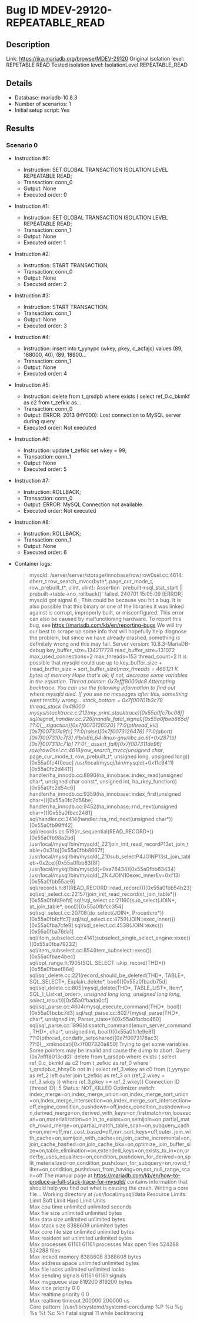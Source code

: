 # Bug ID MDEV-29120-REPEATABLE_READ

## Description

Link:                     https://jira.mariadb.org/browse/MDEV-29120
Original isolation level: REPETABLE READ
Tested isolation level:   IsolationLevel.REPEATABLE_READ


## Details
 * Database: mariadb-10.8.3
 * Number of scenarios: 1
 * Initial setup script: Yes

## Results
### Scenario 0
 * Instruction #0:
     - Instruction:  SET GLOBAL TRANSACTION ISOLATION LEVEL REPEATABLE READ;
     - Transaction: conn_0
     - Output: None
     - Executed order: 0
 * Instruction #1:
     - Instruction:  SET GLOBAL TRANSACTION ISOLATION LEVEL REPEATABLE READ;
     - Transaction: conn_1
     - Output: None
     - Executed order: 1
 * Instruction #2:
     - Instruction:  START TRANSACTION;
     - Transaction: conn_0
     - Output: None
     - Executed order: 2
 * Instruction #3:
     - Instruction:  START TRANSACTION;
     - Transaction: conn_1
     - Output: None
     - Executed order: 3
 * Instruction #4:
     - Instruction:  insert into t_yynypc (wkey, pkey, c_acfajc) values (89, 188000, 40), (89, 18900...
     - Transaction: conn_1
     - Output: None
     - Executed order: 4
 * Instruction #5:
     - Instruction:  delete from t_qrsdpb where exists ( select ref_0.c_bkmkf as c2 from t_zefkic as...
     - Transaction: conn_0
     - Output: ERROR: 2013 (HY000): Lost connection to MySQL server during query
     - Executed order: Not executed
 * Instruction #6:
     - Instruction:  update t_zefkic set wkey = 99;
     - Transaction: conn_1
     - Output: None
     - Executed order: 5
 * Instruction #7:
     - Instruction:  ROLLBACK;
     - Transaction: conn_0
     - Output: ERROR: MySQL Connection not available.
     - Executed order: Not executed
 * Instruction #8:
     - Instruction:  ROLLBACK;
     - Transaction: conn_1
     - Output: None
     - Executed order: 6

 * Container logs:
   > mysqld: /server/server/storage/innobase/row/row0sel.cc:4614: dberr_t row_search_mvcc(byte*, page_cur_mode_t, row_prebuilt_t*, ulint, ulint): Assertion `prebuilt->sql_stat_start || prebuilt->table->no_rollback()' failed.
   > 240701 15:05:09 [ERROR] mysqld got signal 6 ;
   > This could be because you hit a bug. It is also possible that this binary
   > or one of the libraries it was linked against is corrupt, improperly built,
   > or misconfigured. This error can also be caused by malfunctioning hardware.
   > To report this bug, see https://mariadb.com/kb/en/reporting-bugs
   > We will try our best to scrape up some info that will hopefully help
   > diagnose the problem, but since we have already crashed, 
   > something is definitely wrong and this may fail.
   > Server version: 10.8.3-MariaDB-debug
   > key_buffer_size=134217728
   > read_buffer_size=131072
   > max_used_connections=2
   > max_threads=153
   > thread_count=2
   > It is possible that mysqld could use up to 
   > key_buffer_size + (read_buffer_size + sort_buffer_size)*max_threads = 468121 K  bytes of memory
   > Hope that's ok; if not, decrease some variables in the equation.
   > Thread pointer: 0x7efff8000dc8
   > Attempting backtrace. You can use the following information to find out
   > where mysqld died. If you see no messages after this, something went
   > terribly wrong...
   > stack_bottom = 0x7f00701b3c78 thread_stack 0x49000
   > mysys/stacktrace.c:212(my_print_stacktrace)[0x55a0fc7bc08f]
   > sql/signal_handler.cc:226(handle_fatal_signal)[0x55a0fbeb665d]
   > ??:0(__sigaction)[0x7f0073126520]
   > ??:0(pthread_kill)[0x7f007317a9fc]
   > ??:0(raise)[0x7f0073126476]
   > ??:0(abort)[0x7f007310c7f3]
   > /lib/x86_64-linux-gnu/libc.so.6(+0x2871b)[0x7f007310c71b]
   > ??:0(__assert_fail)[0x7f007311de96]
   > row/row0sel.cc:4618(row_search_mvcc(unsigned char*, page_cur_mode_t, row_prebuilt_t*, unsigned long, unsigned long))[0x55a0fc4f0eac]
   > /usr/local/mysql/bin/mysqld(+0x11c9411)[0x55a0fc2d4411]
   > handler/ha_innodb.cc:8990(ha_innobase::index_read(unsigned char*, unsigned char const*, unsigned int, ha_rkey_function))[0x55a0fc2d54c6]
   > handler/ha_innodb.cc:9359(ha_innobase::index_first(unsigned char*))[0x55a0fc2d56be]
   > handler/ha_innodb.cc:9452(ha_innobase::rnd_next(unsigned char*))[0x55a0fbec2481]
   > sql/handler.cc:3414(handler::ha_rnd_next(unsigned char*))[0x55a0fb99ff42]
   > sql/records.cc:519(rr_sequential(READ_RECORD*))[0x55a0fb98a2bd]
   > /usr/local/mysql/bin/mysqld(_Z21join_init_read_recordP13st_join_table+0x31b)[0x55a0fbb8667f]
   > /usr/local/mysql/bin/mysqld(_Z10sub_selectP4JOINP13st_join_tableb+0x2ce)[0x55a0fbb83f8f]
   > /usr/local/mysql/bin/mysqld(+0xa78434)[0x55a0fbb83434]
   > /usr/local/mysql/bin/mysqld(_ZN4JOIN10exec_innerEv+0xf13)[0x55a0fbb55ae9]
   > sql/records.h:81(READ_RECORD::read_record())[0x55a0fbb54b23]
   > sql/sql_select.cc:22157(join_init_read_record(st_join_table*))[0x55a0fbfd9efd]
   > sql/sql_select.cc:21160(sub_select(JOIN*, st_join_table*, bool))[0x55a0fbfcc354]
   > sql/sql_select.cc:20708(do_select(JOIN*, Procedure*))[0x55a0fbfcffc7]
   > sql/sql_select.cc:4759(JOIN::exec_inner())[0x55a0fba7cfe9]
   > sql/sql_select.cc:4538(JOIN::exec())[0x55a0fba76da1]
   > sql/item_subselect.cc:4141(subselect_single_select_engine::exec())[0x55a0fba79232]
   > sql/item_subselect.cc:854(Item_subselect::exec())[0x55a0fbae4bec]
   > sql/opt_range.h:1905(SQL_SELECT::skip_record(THD*))[0x55a0fbaef86e]
   > sql/sql_delete.cc:221(record_should_be_deleted(THD*, TABLE*, SQL_SELECT*, Explain_delete*, bool))[0x55a0fbadb75d]
   > sql/sql_delete.cc:805(mysql_delete(THD*, TABLE_LIST*, Item*, SQL_I_List<st_order>*, unsigned long long, unsigned long long, select_result*))[0x55a0fbada0cf]
   > sql/sql_parse.cc:4804(mysql_execute_command(THD*, bool))[0x55a0fbcbc7d3]
   > sql/sql_parse.cc:8027(mysql_parse(THD*, char*, unsigned int, Parser_state*))[0x55a0fbcbc460]
   > sql/sql_parse.cc:1896(dispatch_command(enum_server_command, THD*, char*, unsigned int, bool))[0x55a0fc1e9e81]
   > ??:0(pthread_condattr_setpshared)[0x7f0073178ac3]
   > ??:0(__xmknodat)[0x7f007320a850]
   > Trying to get some variables.
   > Some pointers may be invalid and cause the dump to abort.
   > Query (0x7efff8013cd0): delete from t_qrsdpb where exists ( select ref_0.c_bkmkf as c2 from t_zefkic as ref_0 where t_qrsdpb.c_hhsy0b not in ( select ref_3.wkey as c0 from (t_yynypc as ref_2 left outer join t_zefkic as ref_3 on (ref_2.wkey = ref_3.wkey )) where ref_3.pkey >= ref_2.wkey))
   > Connection ID (thread ID): 5
   > Status: NOT_KILLED
   > Optimizer switch: index_merge=on,index_merge_union=on,index_merge_sort_union=on,index_merge_intersection=on,index_merge_sort_intersection=off,engine_condition_pushdown=off,index_condition_pushdown=on,derived_merge=on,derived_with_keys=on,firstmatch=on,loosescan=on,materialization=on,in_to_exists=on,semijoin=on,partial_match_rowid_merge=on,partial_match_table_scan=on,subquery_cache=on,mrr=off,mrr_cost_based=off,mrr_sort_keys=off,outer_join_with_cache=on,semijoin_with_cache=on,join_cache_incremental=on,join_cache_hashed=on,join_cache_bka=on,optimize_join_buffer_size=on,table_elimination=on,extended_keys=on,exists_to_in=on,orderby_uses_equalities=on,condition_pushdown_for_derived=on,split_materialized=on,condition_pushdown_for_subquery=on,rowid_filter=on,condition_pushdown_from_having=on,not_null_range_scan=off
   > The manual page at https://mariadb.com/kb/en/how-to-produce-a-full-stack-trace-for-mysqld/ contains
   > information that should help you find out what is causing the crash.
   > Writing a core file...
   > Working directory at /usr/local/mysql/data
   > Resource Limits:
   > Limit                     Soft Limit           Hard Limit           Units     
   > Max cpu time              unlimited            unlimited            seconds   
   > Max file size             unlimited            unlimited            bytes     
   > Max data size             unlimited            unlimited            bytes     
   > Max stack size            8388608              unlimited            bytes     
   > Max core file size        unlimited            unlimited            bytes     
   > Max resident set          unlimited            unlimited            bytes     
   > Max processes             61161                61161                processes 
   > Max open files            524288               524288               files     
   > Max locked memory         8388608              8388608              bytes     
   > Max address space         unlimited            unlimited            bytes     
   > Max file locks            unlimited            unlimited            locks     
   > Max pending signals       61161                61161                signals   
   > Max msgqueue size         819200               819200               bytes     
   > Max nice priority         0                    0                    
   > Max realtime priority     0                    0                    
   > Max realtime timeout      200000               200000               us        
   > Core pattern: |/usr/lib/systemd/systemd-coredump %P %u %g %s %t %c %h
   > Fatal signal 11 while backtracing
